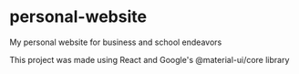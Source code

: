 # personal-website
My personal website for business and school endeavors

This project was made using React and Google's @material-ui/core library
